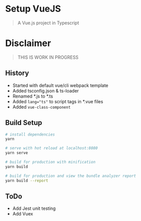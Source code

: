 # Setup VueJS

> A Vue.js project in Typescript

# Disclaimer
> THIS IS WORK IN PROGRESS

## History

- Started with default vue/cli webpack template
- Added tsconfig.json & ts-loader
- Renamed *.js to *.ts
- Added ```lang="ts"``` to script tags in *.vue files
- Added ```vue-class-component```

## Build Setup

``` bash
# install dependencies
yarn

# serve with hot reload at localhost:8080
yarn serve

# build for production with minification
yarn build

# build for production and view the bundle analyzer report
yarn build --report
```
## ToDo

- Add Jest unit testing
- Add Vuex


